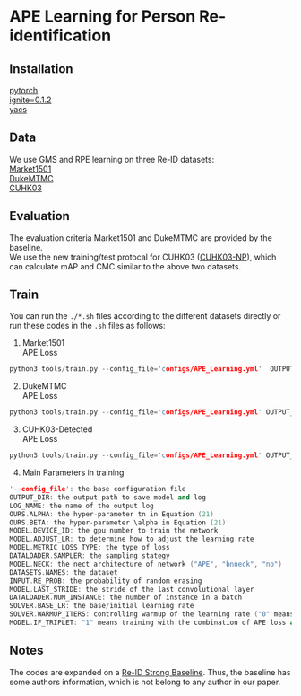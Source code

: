 APE Learning for Person Re-identification
=========

Installation
---------
[pytorch](https://pytorch.org)    
[ignite=0.1.2](https://github.com/pytorch/ignite)   
[yacs](https://github.com/rbgirshick/yacs)

Data
---------
We use GMS and RPE learning on three Re-ID datasets:    
[Market1501](http://www.liangzheng.com.cn/Project/project_reid.html)    
[DukeMTMC](https://github.com/layumi/DukeMTMC-reID_evaluation#download-dataset)   
[CUHK03](http://www.ee.cuhk.edu.hk/~xgwang/CUHK_identification.html)    

Evaluation
---------
The evaluation criteria Market1501 and DukeMTMC are provided by the baseline.     
We use the new training/test protocal for CUHK03 ([CUHK03-NP](https://github.com/zhunzhong07/person-re-ranking/tree/master/CUHK03-NP)), which can calculate mAP and CMC similar to the above two datasets.

Train
---------
You can run the `./*.sh` files according to the different datasets directly or run these codes in the `.sh` files as follows:
1. Market1501   
APE Loss
```cpp
python3 tools/train.py --config_file='configs/APE_Learning.yml'  OUTPUT_DIR "/data/Checkpoints/ReID_Strong_BL/Market1501" LOG_NAME "log_test.txt" OURS.ALPHA "20.0" OURS.BETA "0.5" MODEL.DEVICE_ID "'0'" MODEL.ADJUST_LR "off"   MODEL.METRIC_LOSS_TYPE "ours" DATALOADER.SAMPLER "ours" MODEL.NECK "APE" DATASETS.NAMES "'market1501'"  INPUT.RE_PROB "0.7"  MODEL.LAST_STRIDE "1" DATALOADER.NUM_INSTANCE "8" SOLVER.BASE_LR "3.5e-4" SOLVER.WARMUP_ITERS "0" MODEL.IF_TRIPLET "no"
```

2. DukeMTMC   
APE Loss
```cpp
python3 tools/train.py --config_file='configs/APE_Learning.yml' OUTPUT_DIR "/data/Checkpoints/ReID_Strong_BL/Duke" LOG_NAME "log_test.txt" OURS.ALPHA "18.0" OURS.BETA "0.5" MODEL.DEVICE_ID "'1'" MODEL.ADJUST_LR "off" MODEL.METRIC_LOSS_TYPE "ours" DATALOADER.SAMPLER "ours" MODEL.NECK "APE" DATASETS.NAMES "'dukemtmc'"  INPUT.RE_PROB "0.5"  MODEL.LAST_STRIDE "1" DATALOADER.NUM_INSTANCE "8" SOLVER.BASE_LR "3.5e-4" SOLVER.WARMUP_ITERS "0" MODEL.IF_TRIPLET "no"
```

3. CUHK03-Detected    
APE Loss
```cpp
python3 tools/train.py --config_file='configs/APE_Learning.yml' OUTPUT_DIR "/data/Checkpoints/ReID_Strong_BL/cuhk03" LOG_NAME "log_test.txt" OURS.ALPHA "8.0" OURS.BETA "0.5" MODEL.DEVICE_ID "'1'" MODEL.ADJUST_LR "off" MODEL.METRIC_LOSS_TYPE "ours" DATALOADER.SAMPLER "ours" MODEL.NECK "APE" DATASETS.NAMES "'cuhk03'"  INPUT.RE_PROB "0.5"  MODEL.LAST_STRIDE "1" DATALOADER.NUM_INSTANCE "8" SOLVER.BASE_LR "3.5e-4" SOLVER.WARMUP_ITERS "0" MODEL.IF_TRIPLET "no"
```

4. Main Parameters in training
```cpp
'--config_file': the base configuration file
OUTPUT_DIR: the output path to save model and log
LOG_NAME: the name of the output log
OURS.ALPHA: the hyper-parameter tn in Equation (21)
OURS.BETA: the hyper-parameter \alpha in Equation (21)
MODEL.DEVICE_ID: the gpu number to train the network
MODEL.ADJUST_LR: to determine how to adjust the learning rate
MODEL.METRIC_LOSS_TYPE: the type of loss
DATALOADER.SAMPLER: the sampling stategy
MODEL.NECK: the nect architecture of network ("APE", "bnneck", "no")
DATASETS.NAMES: the dataset
INPUT.RE_PROB: the probability of random erasing
MODEL.LAST_STRIDE: the stride of the last convolutional layer
DATALOADER.NUM_INSTANCE: the number of instance in a batch
SOLVER.BASE_LR: the base/initial learning rate
SOLVER.WARMUP_ITERS: controlling warmup of the learning rate ("0" means no warmup)
MODEL.IF_TRIPLET: "1" means training with the combination of APE loss and triplet loss; "0" means training with the individual APE loss
```

Notes
---------
The codes are expanded on a [Re-ID Strong Baseline](https://github.com/michuanhaohao/reid-strong-baseline). Thus, the baseline has some authors information, which is not belong to any author in our paper.
